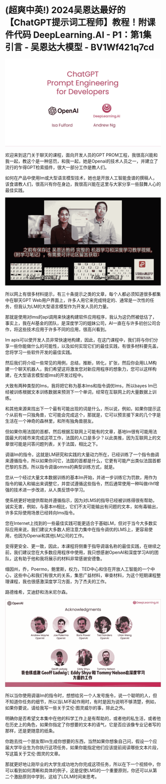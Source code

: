 # (超爽中英!) 2024吴恩达最好的【ChatGPT提示词工程师】教程！附课件代码 DeepLearning.AI - P1：第1集 引言 - 吴恩达大模型 - BV1Wf421q7cd

![](img/e5e5470802ecd565245edb116b53bae7_0.png)

欢迎来到这门关于聊天的课程，面向开发人员的GPT PROM工程，我很高兴能和我一起，教这个是一种惩罚，和我一起，她是Openai的技术人员之一，并建立了流行的乍得GPT检索插件，很大一部分工作是教人们。

如何在产品中使用lm或大型语言模型技术，她也是开放人工智能食谱的撰稿人，该食谱教人们，很高兴有你在身边，我很高兴能在这里与大家分享一些鼓舞人心的最佳实践。



![](img/e5e5470802ecd565245edb116b53bae7_2.png)

所以网上有很多材料提示，有三十条提示之类的文章，每个人都必须知道很多都集中在聊天GPT Web用户界面上，许多人用它来完成特定的、通常是一次性的任务，但我认为LM的大型语言模型作为开发人员的力量。

那就是使用对lms的api调用来快速构建软件应用程序，我认为这仍然被低估了，事实上，我在AI基金的团队，是深度学习的姐妹公司，AI一直在与许多初创公司合作，将这些技术应用于许多不同的应用，很高兴看到。

lm apis可以使开发人员非常快速地构建，因此，在这门课程中，我们将与你们分享一些你能做什么的可能性，以及如何实现它们的最佳实践，有很多材料要先盖，您将学习一些软件开发的最佳实践。

然后我们将介绍一些常见的用例，总结，推断，转化，扩张，然后你会用LLM构建一个聊天机器人，我们希望这将激发您对新应用程序的想象力，您可以这样构建，在大型语言模型或lms的开发过程中。

大致有两种类型的lms，我将把它称为基本lms和指令调优lms，所以bayes lm已经被训练根据文本训练数据来预测下一个单词，经常在互联网上的大量数据上训练。

和其他来源来找出下一个最有可能出现的词是什么，所以说，例如，如果你提示这个从前有一只独角兽，它可能会完成这个，那就是，它可以预言接下来的几个字是生活在一个神奇的森林里，和所有独角兽朋友。

但如果你用法国的首都，然后根据互联网上可能有的文章，基地lm很有可能用法国最大的城市来完成这项工作，法国的人口是多少？以此类推，因为互联网上的文章很可能是问答问题列表，关于法国，相比之下。

调谐lm的指令，这就是LM研究和实践的大量动力所在，已经训练了一个指令曲调来遵循指令，所以如果你问它，法国的首都是什么，它更有可能产出类似法国首都巴黎的东西，所以指令调谐omms的典型训练方式，就是。

您从一个经过大量文本数据训练的基本lm开始，并进一步训练它为罚款，用作为指令的输入和输出来调整它，并尝试遵循这些指令，然后通常使用一种叫做rlhf增强的技术进一步改进，从人类反馈中学习。

使系统更好地提供帮助并遵循指示，因为对LMS的指导已经被训练得很有帮助，诚实无害，例如，与基本m相比，它们不太可能输出有问题的文本，如有毒输出，许多实际使用场景已经转向lms指令。

您在Internet上找到的一些最佳实践可能更适合于基础LM，但对于当今大多数实际应用来说，我们建议大多数人把注意力集中在指令调优的LMS上，更容易使用，也因为Openai和其他LM公司的工作。

变得更安全、更一致，因此，本课程将侧重于指导调谐名称的最佳实践，在继续之前，我们建议您在大多数应用程序中使用，我只想感谢OpenAI和深度学习AI的团队，这有助于他和我将展示的材料非常感谢安德鲁。

缅因州，乔，Poermo，鲍里斯，权力，TED中心和住在开放人工智能的一个中心，这些中心和我们有很大的关系，集思广益材料，审查材料，为这个短期课程整理课程，我也很感激深度学习方面，为了杰夫的工作。

路德维希，艾迪舒和汤米尼尔森。

![](img/e5e5470802ecd565245edb116b53bae7_4.png)

所以当你使用调谐lm的指令时，想想给另一个人发号施令，说一个聪明的人，但不知道你任务的细节，所以当LM不起作用时，有时是因为说明不够清楚，例如，如果你要说，请给我写一些关于艾伦·图灵威尔的事，除此之外。

明确你是否希望文本集中在他的科学工作上是有帮助的，或者他的私生活，或者他在历史上的角色，如果你指定了你想要的文本的语气，它是否应该像专业记者写的那样，还是更随意的纸条。

你跑去找一个朋友帮lm生成你想要的东西，当然如果你想象自己问，假设一个应届大学毕业生为你执行这项任务，如果你能指定他们应该提前阅读哪些文本片段，写这篇关于艾伦·图灵的文章。

那就更好地让刚毕业的大学生成功地为你完成这项任务，所以在下一个视频中，你可以看到如何清晰和具体的例子，这是促使LMS的一个重要原则，你还可以从第二个激励原则中学到，这给了LDLM时间来思考。


